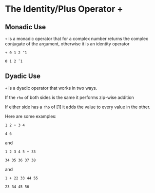 # The Identity/Plus Operator +

## Monadic Use

`+` is a monadic operator that for a complex number returns the complex conjugate of the argument, otherwise it is an identity operator

```pometo
+ 0 1 2 ¯1
```

```pometo_results
0 1 2 ¯1
```

## Dyadic Use

`+` is a dyadic operator that works in two ways.

If the `rho` of both sides is the same it performs zip-wise addition

If either side has a `rho` of [1] it adds the value to every value in the other.

Here are some examples:

```pometo
1 2 + 3 4
```

```pometo_results
4 6
```

and

```pometo
1 2 3 4 5 + 33
```

```pometo_results
34 35 36 37 38
```

and

```pometo
1 + 22 33 44 55
```

```pometo_results
23 34 45 56
```
